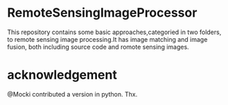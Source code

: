# RemoteSensingImageProcessor
This repository contains some basic approaches,categoried in two folders, to  remote sensing image processing.It has image matching and image fusion, both including source code and romote sensing images.   

# acknowledgement
@Mocki contributed a version in python. Thx.

